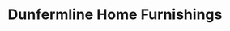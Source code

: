 ---
title: "Dunfermline Home Furnishings"
url: /dunfermline/dunfermline-home-furnishings/
shop: Möbel
---